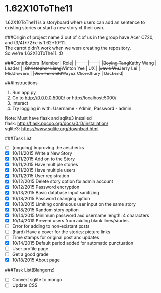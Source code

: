 # 1.62X10ToThe11

1.62X10ToThe11 is a storyboard where users can add an sentence to existing stories or start a new story of their own.

###Origin of project name
3 out of 4 of us in the group have Acer C720, and (3/4)\*72\**c* is 1.62\*10^11.  
The carrot didn't work when we were creating the repository.  
So we're 1.62X10ToThe11. :D

###Contributors
|Member | Role|
|------|-----|
|<strike>Boying Tang</strike>Kathy Wang | Leader  |
|<strike>Christopher Liang</strike>Winton Yee | UX  |
|<strike>Javis Wu</strike>Jerry Lei | Middleware  |
|<strike>Jion Fairchild</strike>Wayez Chowdhury | Backend|

###Instructions
1. Run app.py
2. Go to http://0.0.0.0:5000/ or http://localhost:5000/
3. Interact  
4. Try logging in with: Username - Admin, Password - admin

Note: Must have flask and sqlite3 installed  
flask: http://flask.pocoo.org/docs/0.10/installation/  
sqlite3: https://www.sqlite.org/download.html 

###Task List
- [ ] \(ongoing\) Improving the aesthetics
- [x] 10/11/2015 Write a New Story
- [x] 10/11/2015 Add on to the Story
- [x] 10/11/2015 Have multiple stories
- [x] 10/11/2015 Have multiple users
- [x] 10/11/2015 User registration
- [x] 10/12/2015 Delete story option for admin account
- [x] 10/12/2015 Password encryption
- [x] 10/13/2015 Basic database input sanitizing
- [x] 10/18/2015 Password changing option
- [x] 10/13/2015 Limiting continuous user input on the same story
- [x] 10/18/2015 Random story option
- [x] 10/14/2015 Minimum password and username length: 4 characters
- [x] 10/14/2015 Prevent users from adding blank lines/stories
- [ ]  Error for adding to non-existant posts
- [ ] \(hard\) Have a cover for the stories: picture links
- [ ] Time stamps for original post and updates
- [x] 10/14/2015 Default period added for automatic punctuation
- [ ] User profile page
- [ ] Get a good grade
- [x] 10/18/2015 About page

###Task List(Blahgerrz)
- [ ] Convert sqlite to mongo
- [ ] Update CSS
